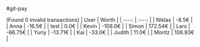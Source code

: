 #git-pay

(Found 0 invalid transactions)
| User | Worth |
| :---: | :---: |
| Niklas | -8.5€ |
| Anna | -16.5€ |
| test | 0.0€ |
| Kevin | -108.0€ |
| Simon | 172.54€ |
| Lars | -66.75€ |
| Yuriy | -13.71€ |
| Kai | -33.0€ |
| Judith | 11.0€ |
| Moritz | 106.93€ |
